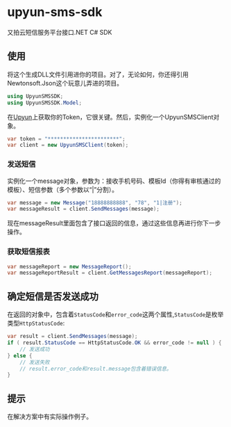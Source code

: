 # upyun-sms-sdk
又拍云短信服务平台接口.NET C# SDK

## 使用

将这个生成DLL文件引用进你的项目。对了，无论如何，你还得引用Newtonsoft.Json这个玩意儿弄进的项目。
```csharp
using UpyunSMSSDK;
using UpyunSMSSDK.Model;
```
在[Upyun](https://sms.upyun.com/settings)上获取你的Token，它很关键。然后，实例化一个UpyunSMSClient对象。
```csharp
var token = "***********************";
var client = new UpyunSMSClient(token);
```

### 发送短信
实例化一个message对象，参数为：接收手机号码、模板Id（你得有审核通过的模板）、短信参数（多个参数以“|”分割）。
```csharp
var message = new Message("18888888888", "78", "1|注册");
var messageResult = client.SendMessages(message);
```

现在messageResult里面包含了接口返回的信息，通过这些信息再进行你下一步操作。

### 获取短信报表
```csharp
var messageReport = new MessageReport();
var messageReportResult = client.GetMessagesReport(messageReport);
```

## 确定短信是否发送成功
在返回的对象中，包含着```StatusCode```和```error_code```这两个属性,```StatusCode```是枚举类型```HttpStatusCode```:
```csharp
var result = client.SendMessages(message);
if ( result.StatusCode == HttpStatusCode.OK && error_code != null ) {
    // 发送成功
} else {
    // 发送失败
    // result.error_code和result.message包含着错误信息。
}
```

## 提示
在解决方案中有实际操作例子。
